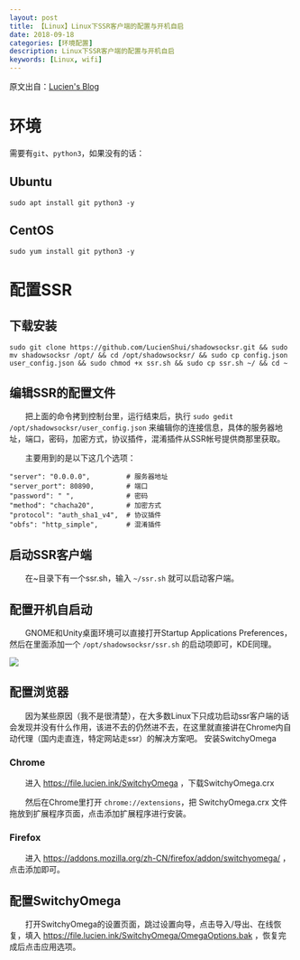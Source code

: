 ```yaml
---
layout: post
title: 【Linux】Linux下SSR客户端的配置与开机自启
date: 2018-09-18
categories: [环境配置]
description: Linux下SSR客户端的配置与开机自启 
keywords: [Linux, wifi]
---
```


原文出自：[Lucien's Blog](http://www.lucien.ink/archives/208/)

# 环境

需要有`git`、`python3`，如果没有的话：

## Ubuntu

```shell
sudo apt install git python3 -y
```

## CentOS

```shell
sudo yum install git python3 -y
```

# 配置SSR

## 下载安装

```shell
sudo git clone https://github.com/LucienShui/shadowsocksr.git && sudo mv shadowsocksr /opt/ && cd /opt/shadowsocksr/ && sudo cp config.json user_config.json && sudo chmod +x ssr.sh && sudo cp ssr.sh ~/ && cd ~
```

## 编辑SSR的配置文件

  把上面的命令拷到控制台里，运行结束后，执行 `sudo gedit /opt/shadowsocksr/user_config.json` 来编辑你的连接信息，具体的服务器地址，端口，密码，加密方式，协议插件，混淆插件从SSR帐号提供商那里获取。

  主要用到的是以下这几个选项：

```
"server": "0.0.0.0",         # 服务器地址
"server_port": 80890,        # 端口
"password": " ",             # 密码
"method": "chacha20",        # 加密方式
"protocol": "auth_sha1_v4",  # 协议插件
"obfs": "http_simple",       # 混淆插件
```

## 启动SSR客户端

  在~目录下有一个ssr.sh，输入 `~/ssr.sh` 就可以启动客户端。

## 配置开机自启动

  GNOME和Unity桌面环境可以直接打开Startup Applications Preferences，然后在里面添加一个 `/opt/shadowsocksr/ssr.sh` 的启动项即可，KDE同理。

![](https://www.lucien.ink/usr/uploads/2018/06/2137286271.png)

## 配置浏览器

  因为某些原因（我不是很清楚），在大多数Linux下只成功启动ssr客户端的话会发现并没有什么作用，该进不去的仍然进不去，在这里就直接讲在Chrome内自动代理（国内走直连，特定网站走ssr）的解决方案吧。
安装SwitchyOmega

### Chrome

  进入 https://file.lucien.ink/SwitchyOmega ，下载SwitchyOmega.crx

  然后在Chrome里打开 `chrome://extensions`，把 SwitchyOmega.crx 文件拖放到扩展程序页面，点击添加扩展程序进行安装。
  
### Firefox

  进入 https://addons.mozilla.org/zh-CN/firefox/addon/switchyomega/ ，点击添加即可。

## 配置SwitchyOmega

  打开SwitchyOmega的设置页面，跳过设置向导，点击导入/导出、在线恢复，填入 https://file.lucien.ink/SwitchyOmega/OmegaOptions.bak ，恢复完成后点击应用选项。
